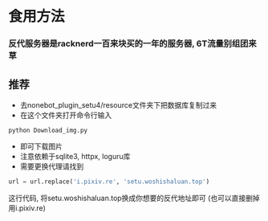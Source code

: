 # 食用方法


### 反代服务器是racknerd一百来块买的一年的服务器, 6T流量别组团来草


## 推荐

- 去nonebot_plugin_setu4/resource文件夹下把数据库复制过来
- 在这个文件夹打开命令行输入
```
python Download_img.py
```
- 即可下载图片
- 注意依赖于sqlite3, httpx, loguru库
- 需要更换代理请找到 
``` python
url = url.replace('i.pixiv.re', 'setu.woshishaluan.top') 
```
这行代码, 将setu.woshishaluan.top换成你想要的反代地址即可 (也可以直接删掉用i.pixiv.re)
